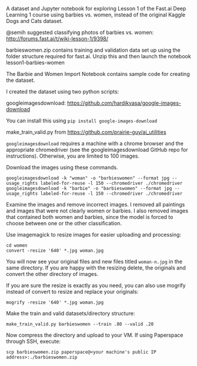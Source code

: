A dataset and Jupyter notebook for exploring Lesson 1 of the Fast.ai Deep Learning 1 course using barbies vs. women, instead of the original Kaggle Dogs and Cats dataset.

@semih suggested classifying photos of barbies vs. women: http://forums.fast.ai/t/wiki-lesson-1/9398/

barbieswomen.zip contains training and validation data set up using the folder structure required for fast.ai. Unzip this and then launch the notebook lesson1-barbies-women

The Barbie and Women Import Notebook contains sample code for creating the dataset.

I created the dataset using two python scripts:

googleimagesdownload: https://github.com/hardikvasa/google-images-download

You can install this using `pip install google-images-download`

make_train_valid.py from https://github.com/prairie-guy/ai_utilities

`googleimagesdownload` requires a machine with a chrome browser and the appropriate chromedriver (see the googleimagesdownload GitHub repo for instructions). Otherwise, you are limited to 100 images.

Download the images using these commands. 

```
googleimagesdownload -k "woman" -o "barbieswomen" --format jpg --usage_rights labeled-for-reuse -l 150 --chromedriver ./chromedriver
googleimagesdownload -k "barbie" -o "barbieswomen" --format jpg --usage_rights labeled-for-reuse -l 150 --chromedriver ./chromedriver
```

Examine the images and remove incorrect images. I removed all paintings and images that were not clearly women or barbies. I also removed images that contained both women and barbies, since the model is forced to choose between one or the other classification.

Use imagemagick to resize images for easier uploading and processing:

```
cd women
convert -resize '640' *.jpg woman.jpg
```
You will now see your original files and new files titled `woman-n.jpg` in the same directory. If you are happy with the resizing delete, the originals and convert the other directory of images.

If you are sure the resize is exactly as you need, you can also use mogrify instead of convert to resize and replace your originals:

```
mogrify -resize '640' *.jpg woman.jpg
```

Make the train and valid datasets/directory structure:

```
make_train_valid.py barbieswomen --train .80 --valid .20
```

Now compress the directory and upload to your VM.
If using Paperspace through SSH, execute:

```
scp barbieswomen.zip paperspace@<your machine's public IP address>:./barbieswomen.zip
```